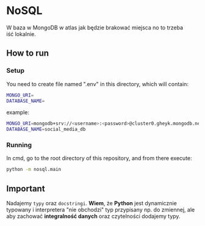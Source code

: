 # NoSQL

W baza w MongoDB w atlas jak będzie brakować miejsca no to trzeba iść lokalnie.

## How to run

### Setup

You need to create file named ".env" in this directory, which will contain:

```bash
MONGO_URI=
DATABASE_NAME=
```

example:

```sh
MONGO_URI=mongodb+srv://<username>:<password>@cluster0.gheyk.mongodb.net/?retryWrites=true&w=majority&appName=Cluster0
DATABASE_NAME=social_media_db
```

### Running

In cmd, go to the root directory of this repository, and from there execute:

```sh
python -m nosql.main
```

## Important

Nadajemy `typy` oraz `docstringi`. **Wiem**, że **Python** jest dynamicznie typowany i interpretera "nie obchodzi" typ przypisany np. do zmiennej, ale aby zachować **integralność danych** oraz czytelności dodajemy typy.
